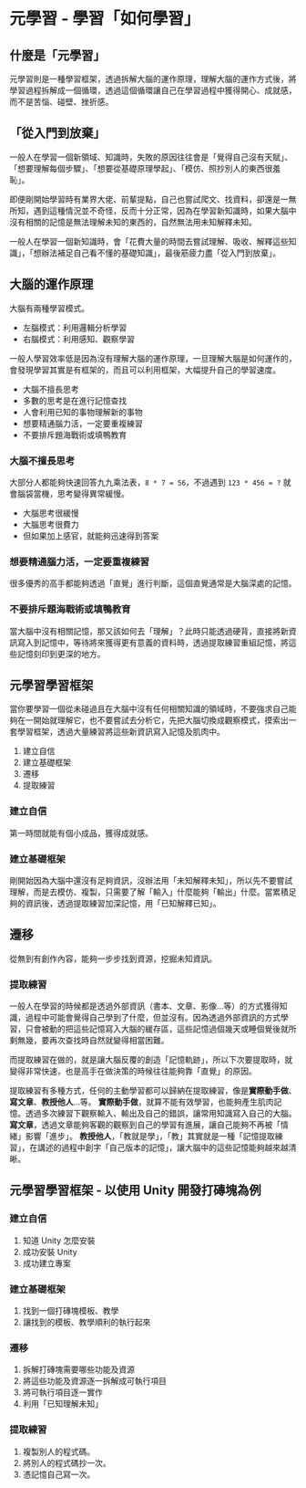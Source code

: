 # 元學習 - 學習「如何學習」

## 什麼是「元學習」
元學習則是一種學習框架，透過拆解大腦的運作原理，理解大腦的運作方式後，將學習過程拆解成一個循環，透過這個循環讓自己在學習過程中獲得開心、成就感，而不是苦惱、碰壁、挫折感。

## 「從入門到放棄」
一般人在學習一個新領域、知識時，失敗的原因往往會是「覺得自己沒有天賦」、「想要理解每個步驟」、「想要從基礎原理學起」、「模仿、照抄別人的東西很羞恥」。

即便剛開始學習時有業界大佬、前輩提點，自己也嘗試爬文、找資料，卻還是一無所知，遇到這種情況並不奇怪，反而十分正常，因為在學習新知識時，如果大腦中沒有相關的記憶是無法理解未知的東西的，自然無法用未知解釋未知。

一般人在學習一個新知識時，會「花費大量的時間去嘗試理解、吸收、解釋這些知識」，「想辦法補足自己看不懂的基礎知識」，最後筋疲力盡「從入門到放棄」。

## 大腦的運作原理
大腦有兩種學習模式。
* 左腦模式：利用邏輯分析學習
* 右腦模式：利用感知、觀察學習

一般人學習效率低是因為沒有理解大腦的運作原理，一旦理解大腦是如何運作的，會發現學習其實是有框架的，而且可以利用框架，大幅提升自己的學習速度。
* 大腦不擅長思考
* 多數的思考是在進行記憶查找
* 人會利用已知的事物理解新的事物
* 想要精通腦力活，一定要重複練習
* 不要排斥題海戰術或填鴨教育

### 大腦不擅長思考
大部分人都能夠快速回答九九乘法表，```8 * 7 = 56```，不過遇到 ```123 * 456 = ?``` 就會腦袋當機，思考變得異常緩慢。
* 大腦思考很緩慢
* 大腦思考很費力
* 但如果加上感官，就能夠迅速得到答案

### 想要精通腦力活，一定要重複練習
很多優秀的高手都能夠透過「直覺」進行判斷，這個直覺通常是大腦深處的記憶。

### 不要排斥題海戰術或填鴨教育
當大腦中沒有相關記憶，那又該如何去「理解」？此時只能透過硬背，直接將新資訊寫入到記憶中，等待將來獲得更有意義的資料時，透過提取練習重組記憶，將這些記憶刻印到更深的地方。

## 元學習學習框架
當你要學習一個從未碰過且在大腦中沒有任何相關知識的領域時，不要強求自己能夠在一開始就理解它，也不要嘗試去分析它，先把大腦切換成觀察模式，摸索出一套學習框架，透過大量練習將這些新資訊寫入記憶及肌肉中。

1. 建立自信
2. 建立基礎框架
3. 遷移
4. 提取練習

### 建立自信
第一時間就能有個小成品，獲得成就感。

### 建立基礎框架
剛開始因為大腦中還沒有足夠資訊，沒辦法用「未知解釋未知」，所以先不要嘗試理解，而是去模仿、複製，只需要了解「輸入」什麼能夠「輸出」什麼。當累積足夠的資訊後，透過提取練習加深記憶，用「已知解釋已知」。

## 遷移
從無到有創作內容，能夠一步步找到資源，挖掘未知資訊。

### 提取練習
一般人在學習的時候都是透過外部資訊（書本、文章、影像...等）的方式獲得知識，過程中可能會覺得自己學到了什麼，但並沒有。因為透過外部資訊的方式學習，只會被動的把這些記憶寫入大腦的緩存區，這些記憶過個幾天或睡個覺後就所剩無幾，要再次查找時自然就變得相當困難。

而提取練習在做的，就是讓大腦反覆的創造「記憶軌跡」，所以下次要提取時，就變得非常快速，也是高手在做決策的時候往往能夠靠「直覺」的原因。

提取練習有多種方式，任何的主動學習都可以歸納在提取練習，像是**實際動手做**、**寫文章**、**教授他人**...等。
**實際動手做**，就算不能有效學習，也能夠產生肌肉記憶。透過多次練習下觀察輸入、輸出及自己的錯誤，讓常用知識寫入自己的大腦。
**寫文章**，透過文章能夠客觀的觀察到自己的學習有進展，讓自己能夠不再被「情緒」影響「進步」。
**教授他人**，「教就是學」，「教」其實就是一種「記憶提取練習」，在講述的過程中創字「自己版本的記憶」，讓大腦中的這些記憶能夠越來越清晰。

## 元學習學習框架 - 以使用 Unity 開發打磚塊為例
### 建立自信
1. 知道 Unity 怎麼安裝
2. 成功安裝 Unity
3. 成功建立專案

### 建立基礎框架
1. 找到一個打磚塊模板、教學
2. 讓找到的模板、教學順利的執行起來

### 遷移
1. 拆解打磚塊需要哪些功能及資源
2. 將這些功能及資源逐一拆解成可執行項目
3. 將可執行項目逐一實作
4. 利用「已知理解未知」

### 提取練習
1. 複製別人的程式碼。
2. 將別人的程式碼抄一次。
3. 憑記憶自己寫一次。
